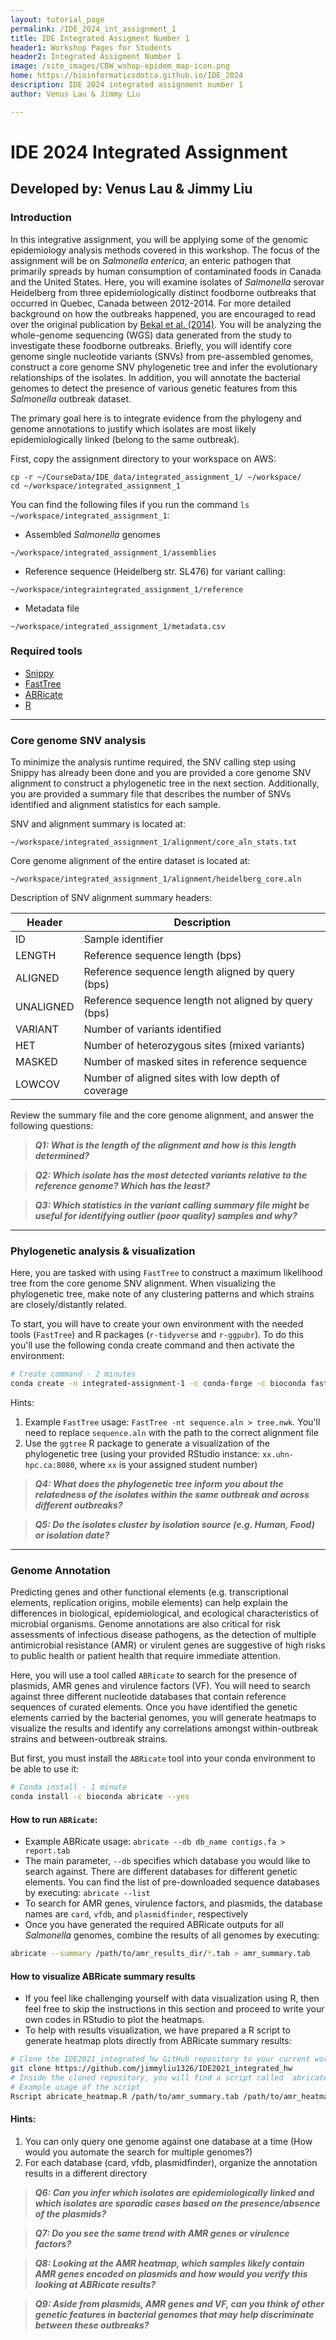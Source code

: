 ```yaml
---
layout: tutorial_page
permalink: /IDE_2024_int_assignment_1
title: IDE Integrated Assigment Number 1
header1: Workshop Pages for Students
header2: Integrated Assigment Number 1
image: /site_images/CBW_wshop-epidem_map-icon.png
home: https://bioinformaticsdotca.github.io/IDE_2024
description: IDE 2024 integrated assignment number 1
author: Venus Lau & Jimmy Liu

---
```


# IDE 2024 Integrated Assignment

## Developed by: Venus Lau & Jimmy Liu

### Introduction

In this integrative assignment, you will be applying some of the genomic epidemiology analysis methods covered in this workshop. The focus of the assignment will be on *Salmonella enterica*, an enteric pathogen that primarily spreads by human consumption of contaminated foods in Canada and the United States. Here, you will examine isolates of *Salmonella* serovar Heidelberg from three epidemiologically distinct foodborne outbreaks that occurred in Quebec, Canada between 2012-2014. For more detailed background on how the outbreaks happened, you are encouraged to read over the original publication by [Bekal et al. (2014)](https://pubmed.ncbi.nlm.nih.gov/26582830/). You will be analyzing the whole-genome sequencing (WGS) data generated from the study to investigate these foodborne outbreaks. Briefly, you will identify core genome single nucleotide variants (SNVs) from pre-assembled genomes, construct a core genome SNV phylogenetic tree and infer the evolutionary relationships of the isolates. In addition, you will annotate the bacterial genomes to detect the presence of various genetic features from this *Salmonella* outbreak dataset.

The primary goal here is to integrate evidence from the phylogeny and genome annotations to justify which isolates are most likely epidemiologically linked (belong to the same outbreak).

First, copy the assignment directory to your workspace on AWS:

```
cp -r ~/CourseData/IDE_data/integrated_assignment_1/ ~/workspace/
cd ~/workspace/integrated_assignment_1
```

You can find the following files if you run the command `ls ~/workspace/integrated_assignment_1`:

* Assembled *Salmonella* genomes
```
~/workspace/integrated_assignment_1/assemblies
```

* Reference sequence (Heidelberg str. SL476) for variant calling:
```
~/workspace/integraintegrated_assignment_1/reference
```

* Metadata file
```
~/workspace/integrated_assignment_1/metadata.csv
```

### Required tools
* [Snippy](https://github.com/tseemann/snippy)
* [FastTree](http://www.microbesonline.org/fasttree/)
* [ABRicate](https://github.com/tseemann/abricate)
* [R](https://www.r-project.org/)

___

### Core genome SNV analysis
To minimize the analysis runtime required, the SNV calling step using Snippy has already been done and you are provided a core genome SNV alignment to construct a phylogenetic tree in the next section. Additionally, you are provided a summary file that describes the number of SNVs identified and alignment statistics for each sample.

SNV and alignment summary is located at:
```
~/workspace/integrated_assignment_1/alignment/core_aln_stats.txt
```

Core genome alignment of the entire dataset is located at:
```
~/workspace/integrated_assignment_1/alignment/heidelberg_core.aln
```

Description of SNV alignment summary headers:

| Header | Description |
| --- | --- |
| ID | Sample identifier |
| LENGTH | Reference sequence length (bps) |
| ALIGNED | Reference sequence length aligned by query (bps) |
| UNALIGNED | Reference sequence length not aligned by query (bps) |
| VARIANT | Number of variants identified |
| HET | Number of heterozygous sites (mixed variants) |
| MASKED | Number of masked sites in reference sequence |
| LOWCOV | Number of aligned sites with low depth of coverage |

Review the summary file and the core genome alignment, and answer the following questions:

> ***Q1: What is the length of the alignment and how is this length determined?***

> ***Q2: Which isolate has the most detected variants relative to the reference genome? Which has the least?***

> ***Q3: Which statistics in the variant calling summary file might be useful for identifying outlier (poor quality) samples and why?***

___
### Phylogenetic analysis & visualization

Here, you are tasked with using `FastTree` to construct a maximum likelihood tree from the core genome SNV alignment. When visualizing the phylogenetic tree, make note of any clustering patterns and which strains are closely/distantly related.

To start, you will have to create your own environment with the needed tools (`FastTree`) and R packages (`r-tidyverse` and `r-ggpubr`). To do this you'll use the following conda create command and then activate the environment:
```bash
# Create command - 2 minutes
conda create -n integrated-assignment-1 -c conda-forge -c bioconda fasttree r-tidyverse r-ggpubr --yes
```

Hints:
1. Example `FastTree` usage: `FastTree -nt sequence.aln > tree.nwk`. You'll need to replace `sequence.aln` with the path to the correct alignment file
2. Use the `ggtree` R package to generate a visualization of the phylogenetic tree (using your provided RStudio instance: `xx.uhn-hpc.ca:8080`, where `xx` is your assigned student number)

> ***Q4: What does the phylogenetic tree inform you about the relatedness of the isolates within the same outbreak and across different outbreaks?***

> ***Q5: Do the isolates cluster by isolation source (e.g. Human, Food) or isolation date?***

___
### Genome Annotation
Predicting genes and other functional elements (e.g. transcriptional elements, replication origins, mobile elements) can help explain the differences in biological, epidemiological, and ecological characteristics of microbial organisms. Genome annotations are also critical for risk assessments of infectious disease pathogens, as the detection of multiple antimicrobial resistance (AMR) or virulent genes are suggestive of high risks to public health or patient health that require immediate attention. 

Here, you will use a tool called `ABRicate` to search for the presence of plasmids, AMR genes and virulence factors (VF). You will need to search against three different nucleotide databases that contain reference sequences of curated elements. Once you have identified the genetic elements carried by the bacterial genomes, you will generate heatmaps to visualize the results and identify any correlations amongst within-outbreak strains and between-outbreak strains.

But first, you must install the `ABRicate` tool into your conda environment to be able to use it:
```bash
# Conda install - 1 minute
conda install -c bioconda abricate --yes
```

#### How to run `ABRicate`:
* Example ABRicate usage: `abricate --db db_name contigs.fa > report.tab`
* The main parameter, `--db` specifies which database you would like to search against. There are different databases for different genetic elements. You can find the list of pre-downloaded sequence databases by executing: `abricate --list`
* To search for AMR genes, virulence factors, and plasmids, the database names are `card`, `vfdb`, and `plasmidfinder`, respectively
* Once you have generated the required ABRicate outputs for all *Salmonella* genomes, combine the results of all genomes by executing: 
```bash
abricate --summary /path/to/amr_results_dir/*.tab > amr_summary.tab
```
#### How to visualize ABRicate summary results
* If you feel like challenging yourself with data visualization using R, then feel free to skip the instructions in this section and proceed to write your own codes in RStudio to plot the heatmaps.
* To help with results visualization, we have prepared a R script to generate heatmap plots directly from ABRicate summary results:
```bash
# Clone the IDE2021_integrated_hw GitHub repository to your current working directory
git clone https://github.com/jimmyliu1326/IDE2021_integrated_hw
# Inside the cloned repository, you will find a script called `abricate_heatmap.R`
# Example usage of the script
Rscript abricate_heatmap.R /path/to/amr_summary.tab /path/to/amr_heatmap.png
```

#### Hints:
1. You can only query one genome against one database at a time (How would you automate the search for multiple genomes?)
2. For each database (card, vfdb, plasmidfinder), organize the annotation results in a different directory 

> ***Q6: Can you infer which isolates are epidemiologically linked and which isolates are sporadic cases based on the presence/absence of the plasmids?***

> ***Q7: Do you see the same trend with AMR genes or virulence factors?***

> ***Q8: Looking at the AMR heatmap, which samples likely contain AMR genes encoded on plasmids and how would you verify this looking at ABRicate results?***

> ***Q9: Aside from plasmids, AMR genes and VF, can you think of other genetic features in bacterial genomes that may help discriminate between these outbreaks?***

